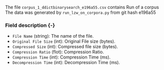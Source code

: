 The file `corpus_1_ddictbinarysearch_e196a55.csv` contains Run of a corpus
The data was generated by `run_lzw_on_corpora.py` from git hash e196a55


### Field description {-}

  * `File Name` (string): The name of the file.
  * `Original File Size` (int): Original File size (bytes).
  * `Compressed Size` (int): Compressed file size (bytes).
  * `Compression Ratio` (flot): Compression Ratio.
  * `Compression Time` (int): Compression Time (ms).
  * `Decompression Time` (int): Decompression Time (ms).
